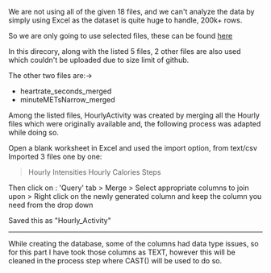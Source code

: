We are not using all of the given 18 files, and we can't analyze the data by simply using Excel as the dataset is quite huge to handle, 200k+ rows.

So we are only going to use selected files, these can be found [here](https://github.com/VaibhavFarkade/GoogleDA/tree/main/Course08:%20Google%20Data%20Analytics%20Capstone:%20Complete%20a%20Case%20Study/02%20Prepare/01%20Datasets%20Used)

In this direcory, along with the listed 5 files, 2 other files are also used which couldn't be uploaded due to size limit of github.

The other two files are:->
- heartrate_seconds_merged
- minuteMETsNarrow_merged

Among the listed files, HourlyActivity was created by merging all the Hourly files which were originally available and, the following process was adapted while doing so.

Open a blank worksheet in Excel and used the import option, from text/csv
Imported 3 files one by one:
> Hourly Intensities
> Hourly Calories
> Steps

Then click on : 'Query' tab > Merge > Select appropriate columns to join upon > Right click on the newly generated column and keep the column you need from the drop down

Saved this as "Hourly_Activity"


----------------------------------------------------------------------------------------------------------


While creating the database, some of the columns had data type issues, so for this part I have took those columns as TEXT, however this will be cleaned in the process step where CAST() will be used to do so.

